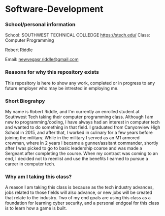 # Software-Development

### <h3> School/personal information
School: SOUTHWEST TECHNICAL COLLEDGE
https://stech.edu/
Class: Computer Programming


Robert Riddle

Email: newvegasr.riddle@gmail.com


### <h3> Reasons for why this repository exists
This repository is here to show any work, completed or in progress to any future employer who may be intrested in employing me.

### <h3> Short Biograhpy
My name is Robert Riddle, and I'm currently an enrolled student at Southwest Tech taking their computer programming class.
Although I am new to programming/coding, I have always had an interest in computer tech and wanted to do something in that field.
I graduated from Canyonview High School in 2015, and after that, I worked in culinary for a few years before joining the military.
While in the military I served as an M1 armored crewman, where in 2 years I became a gunner/assitant commander, shortly after I was 
picked to go to basic leadership coarse and was made a Sergeant after completing the course. When my contract was coming to an end,
I decided not to reenlist and use the benefits I earned to pursue a career in computer tech.

### <h3> Why am I taking this class?
A reason I am taking this class is because as the tech industry advances, jobs related to those fields will also advance, or new jobs will be created that relate to the industry. Two of my end goals are using this class as a foundation for learning cyber security, and a personal endgoal for this class is to learn how a game is built.


